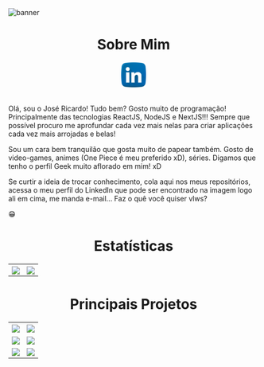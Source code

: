 <img alt="banner" src="./assets/Ricardo Oliveira.gif">

<h1 align="center">Sobre Mim</h1>

<div align="center">
   <a style="text-align: center;" href="https://www.linkedin.com/in/ricardo-oliveira-1307/" target="_blank">
      <img src="./assets/linkedin.png" width=50 height=50 />
   </a> 
</div>

<br />

Olá, sou o José Ricardo! Tudo bem?
Gosto muito de programação! Principalmente das tecnologias ReactJS, NodeJS e NextJS!!! Sempre que possível procuro me aprofundar cada vez mais nelas para criar aplicações cada vez mais arrojadas e belas!

Sou um cara bem tranquilão que gosta muito de papear também. Gosto de video-games, animes (One Piece é meu preferido xD), séries. Digamos que tenho o perfil Geek muito aflorado em mim! xD

Se curtir a ideia de trocar conhecimento, cola aqui nos meus repositórios, acessa o meu perfil do LinkedIn que pode ser encontrado na imagem logo ali em cima, me manda e-mail... Faz o quê você quiser vlws?

:grin:

<h1 align="center">Estatísticas</h1>


<table>
   <tr>
     <td><img width="500px" align="center" src="https://github-readme-stats.vercel.app/api?username=RicardoOliveiraFilho&show_icons=true" /></td>
     <td><img width="410px" align="center" src="https://github-readme-stats.vercel.app/api/top-langs/?username=RicardoOliveiraFilho&layout=compact" /></td>
   </tr> 
</table>

<h1 align="center">Principais Projetos</h1>

<table>
  <tr>
    <td>
      <a href="https://github.com/RicardoOliveiraFilho/hook-carrinho-compras">
        <img align="center" src="https://github-readme-stats.vercel.app/api/pin/?username=RicardoOliveiraFilho&show_owner=true&repo=hook-carrinho-compras" />
      </a>
    </td>
     <td>
      <a href="https://github.com/RicardoOliveiraFilho/dtmoney">
        <img align="center" src="https://github-readme-stats.vercel.app/api/pin/?username=RicardoOliveiraFilho&show_owner=true&repo=dtmoney" />
      </a>
    </td>
  </tr>
  <tr>
     <td>
      <a href="https://github.com/RicardoOliveiraFilho/Github-Explorer.git">
        <img align="center" src="https://github-readme-stats.vercel.app/api/pin/?username=RicardoOliveiraFilho&show_owner=true&repo=Github-Explorer" />
      </a>
    </td>
    <td>
      <a href="https://github.com/RicardoOliveiraFilho/reactivities-list.git">
        <img align="center" src="https://github-readme-stats.vercel.app/api/pin/?username=RicardoOliveiraFilho&show_owner=true&repo=reactivities-list" />
      </a>
    </td>
  </tr>
  <tr>
   <td>
       <a href="https://github.com/RicardoOliveiraFilho/watch-me">
        <img align="center" src="https://github-readme-stats.vercel.app/api/pin/?username=RicardoOliveiraFilho&show_owner=true&repo=watch-me" />
     </a>
    </td>
   <td>
      <a href="https://github.com/RicardoOliveiraFilho/NLW06-letmeask.git">
        <img align="center" src="https://github-readme-stats.vercel.app/api/pin/?username=RicardoOliveiraFilho&show_owner=true&repo=NLW06-letmeask" />
     </a>
    </td>
  </tr>
</table>
